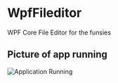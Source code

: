 # WpfFileditor
WPF Core File Editor for the funsies


## Picture of app running
![Application Running](https://github.com/VincentPestana/WpfFileditor/Media/WpfFileEditorMain.png)